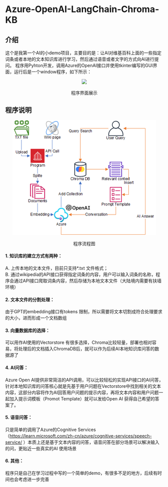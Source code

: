 # Azure-OpenAI-LangChain-Chroma-KB
## 介绍
这个是我第一个AI的小demo项目，主要目的是：让AI对维基百科上面的一些指定词条或者本地的文本知识库进行学习，然后通过语音或者文字的方式向AI进行提问。
程序用Pyhton开发，调用Azure的OpenAI接口并使用tkinter编写的GUI界面，运行后是一个window程序，如下所示：

<div align=center><img src="https://github.com/qfds/Azure-OpenAI-LangChain-Chroma-KB/blob/main/img/screenshot.png">
  <p>程序界面展示</p>
</div>

## 程序说明
<div align=center><img src="https://github.com/qfds/Azure-OpenAI-LangChain-Chroma-KB/blob/main/img/diagram.png">
  <p>程序流程图</p>
</div>

#### 1. 知识库的建立方式有两种：
A. 上传本地的文本文件，目前只支持*.txt 文件格式；</BR>
B. 通过wikipedia的API接口获得指定词条的内容，用户可以输入词条的名称，程序会通过API接口爬取词条内容，然后存储为本地文本文件（大陆境内需要有扶墙环境）
#### 2. 文本文件的分割处理：
由于GPT的embedding接口有tokens 限制，所以需要将文本切割成符合处理要求的大小，进而形成一个文档数组
#### 3. 向量数据库的选择：
可以用作AI使用的Vectorstore 有很多选择，Chroma比较轻量，部署也相对容易，将处理后的文档插入ChromaDB后，就可以作为后续AI本地知识库问答的数据源了
#### 4. AI问答：
Azure Open AI提供非常简洁的API调用，可以比较轻松的实现API接口的AI问答，针对本地知识库的问答核心就是先基于用户问题在Vectorstore中找到相关的文本内容，这部分内容将作为AI回答用户问题的提示内容，再将文本内容和用户问题一起加入提示词模板（Promot Template）就可以发给Open AI 获得自己希望的答案了。
#### 5. 语音问答：
只是简单的调用了Azure的Cognitive Services （https://learn.microsoft.com/zh-cn/azure/cognitive-services/speech-service/ ）本质上还是基于文本内容的问答，语音问答在部分场景可以解决输入的问，更贴近一些真实的AI 使用场景
#### 6. 其他：
程序只是自己在学习过程中写的一个简单的demo，有很多不足的地方，后续有时间也会考虑进一步完善
